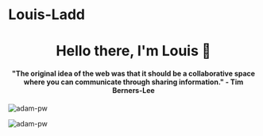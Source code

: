 # Louis-Ladd

<p>
  <h1 align="center"><b>Hello there, I'm Louis 🧍</b></h1>
</p>

<p>
  <h4 align="center"><b>"The original idea of the web was that it should be a collaborative space where you can communicate through sharing information." - Tim Berners-Lee</b></h4>
</p>

<img
src="https://github-readme-stats.vercel.app/api/top-langs?username=Louis-Ladd&show_icons=true&locale=en&bg_color=0d1117&text_color=ffffff&layout=compact"
alt="adam-pw"
bg_color=#808080/>

<img
src="https://github-readme-stats.vercel.app/api?username=Louis-Ladd&show_icons=true&locale=en&bg_color=0d1117&text_color=ffffff&layout=compact"
alt="adam-pw"
bg_color=#808080/>

